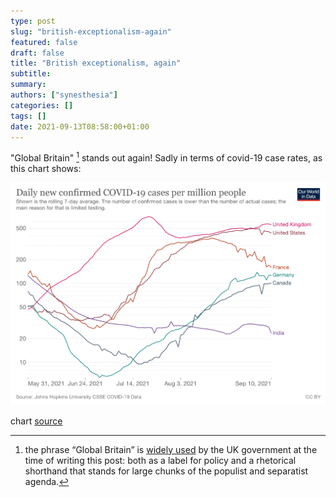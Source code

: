 ```yaml
---
type: post
slug: "british-exceptionalism-again"
featured: false
draft: false
title: "British exceptionalism, again"
subtitle: 
summary: 
authors: ["synesthesia"]
categories: []
tags: []
date: 2021-09-13T08:58:00+01:00
---
```

"Global Britain" [^1] stands out again! Sadly in terms of covid-19 case rates, as this chart shows:

![](coronavirus-data-explorer.png)

chart [source](https://ourworldindata.org/covid-cases)



[^1]: the phrase “Global Britain” is [widely used](https://www.gov.uk/government/collections/global-britain-delivering-on-our-international-ambition) by the UK government at the time of writing this post: both as a label for policy and a rhetorical shorthand that stands for large chunks of the populist and separatist agenda. 

